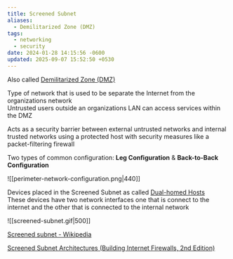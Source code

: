 ```yaml
---
title: Screened Subnet
aliases:
  - Demilitarized Zone (DMZ)
tags:
  - networking
  - security
date: 2024-01-28 14:15:56 -0600
updated: 2025-09-07 15:52:50 +0530
---
```


Also called <u>Demilitarized Zone (DMZ)</u>   

Type of network that is used to be separate the Internet from the organizations network  
Untrusted users outside an organizations LAN can access services within the DMZ  

Acts as a security barrier between external untrusted networks and internal trusted networks using a protected host with security measures like a packet-filtering firewall  

Two types of common configuration: **Leg Configuration** & **Back-to-Back Configuration**

![[perimeter-network-configuration.png|440]]

Devices placed in the Screened Subnet as called <u>Dual-homed Hosts</u>  
These devices have two network interfaces one that is connect to the internet and the other that is connected to the internal network 

![[screened-subnet.gif|500]]

[Screened subnet - Wikipedia](https://en.wikipedia.org/wiki/Screened_subnet)  

[Screened Subnet Architectures (Building Internet Firewalls, 2nd Edition)](https://docstore.mik.ua/orelly/networking_2ndEd/fire/ch06_03.htm)
